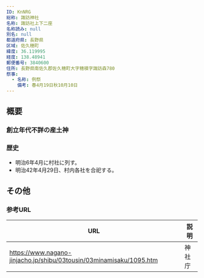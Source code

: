 ```yaml
---
ID: KnNRG
総称: 諏訪神社
名称: 諏訪社上下二座
名称読み: null
別名: null
都道府県: 長野県
区域: 佐久穂町
緯度: 36.119995
経度: 138.48941
郵便番号: 3840600
住所: 長野県南佐久郡佐久穂町大字穂積字諏訪森780
祭事:
  - 名称: 例祭
    備考: 春4月19日秋10月10日
---
```


## 概要

### 創立年代不詳の産土神

### 歴史

- 明治6年4月に村社に列す。
- 明治42年4月29日、村内各社を合祀する。

## その他

### 参考URL

| URL                                                                 | 説明   |
| ------------------------------------------------------------------- | ------ |
| https://www.nagano-jinjacho.jp/shibu/03tousin/03minamisaku/1095.htm | 神社庁 |

